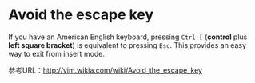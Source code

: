 # Avoid the escape key

If you have an American English keyboard, pressing `Ctrl-[` (**control** plus **left square bracket**) is equivalent to pressing `Esc`. This provides an easy way to exit from insert mode.

参考URL：http://vim.wikia.com/wiki/Avoid_the_escape_key
